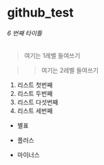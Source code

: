 # github_test

###### 6 번째 타이틀
> 여기는 1레벨 들여쓰기

>> 여기는 2레벨 들여쓰기


1. 리스트 첫번째
2. 리스트 두번째
5. 리스트 다섯번째
3. 리스트 세번째

* 별표
+ 플러스
- 마이너스
